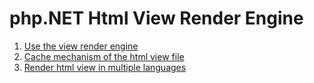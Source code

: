 # php.NET Html View Render Engine

1. [Use the view render engine](./view.md)
2. [Cache mechanism of the html view file](./local_cache.md)
3. [Render html view in multiple languages](./language.md)